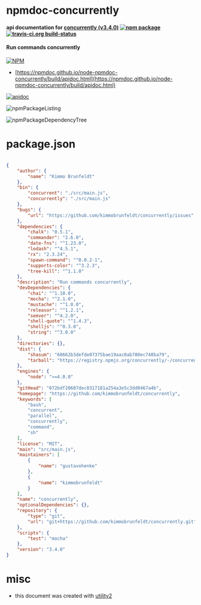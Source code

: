 # npmdoc-concurrently

#### api documentation for  [concurrently (v3.4.0)](https://github.com/kimmobrunfeldt/concurrently)  [![npm package](https://img.shields.io/npm/v/npmdoc-concurrently.svg?style=flat-square)](https://www.npmjs.org/package/npmdoc-concurrently) [![travis-ci.org build-status](https://api.travis-ci.org/npmdoc/node-npmdoc-concurrently.svg)](https://travis-ci.org/npmdoc/node-npmdoc-concurrently)

#### Run commands concurrently

[![NPM](https://nodei.co/npm/concurrently.png?downloads=true&downloadRank=true&stars=true)](https://www.npmjs.com/package/concurrently)

- [https://npmdoc.github.io/node-npmdoc-concurrently/build/apidoc.html](https://npmdoc.github.io/node-npmdoc-concurrently/build/apidoc.html)

[![apidoc](https://npmdoc.github.io/node-npmdoc-concurrently/build/screenCapture.buildCi.browser.%252Ftmp%252Fbuild%252Fapidoc.html.png)](https://npmdoc.github.io/node-npmdoc-concurrently/build/apidoc.html)

![npmPackageListing](https://npmdoc.github.io/node-npmdoc-concurrently/build/screenCapture.npmPackageListing.svg)

![npmPackageDependencyTree](https://npmdoc.github.io/node-npmdoc-concurrently/build/screenCapture.npmPackageDependencyTree.svg)



# package.json

```json

{
    "author": {
        "name": "Kimmo Brunfeldt"
    },
    "bin": {
        "concurrent": "./src/main.js",
        "concurrently": "./src/main.js"
    },
    "bugs": {
        "url": "https://github.com/kimmobrunfeldt/concurrently/issues"
    },
    "dependencies": {
        "chalk": "0.5.1",
        "commander": "2.6.0",
        "date-fns": "^1.23.0",
        "lodash": "^4.5.1",
        "rx": "2.3.24",
        "spawn-command": "^0.0.2-1",
        "supports-color": "^3.2.3",
        "tree-kill": "^1.1.0"
    },
    "description": "Run commands concurrently",
    "devDependencies": {
        "chai": "^1.10.0",
        "mocha": "^2.1.0",
        "mustache": "^1.0.0",
        "releasor": "^1.2.1",
        "semver": "^4.2.0",
        "shell-quote": "^1.4.3",
        "shelljs": "^0.3.0",
        "string": "^3.0.0"
    },
    "directories": {},
    "dist": {
        "shasum": "60662b3defde07375bae19aac0ab780ec748ba79",
        "tarball": "https://registry.npmjs.org/concurrently/-/concurrently-3.4.0.tgz"
    },
    "engines": {
        "node": ">=4.0.0"
    },
    "gitHead": "072bdf20687dec8317181a254a3e5c3dd0467a4b",
    "homepage": "https://github.com/kimmobrunfeldt/concurrently",
    "keywords": [
        "bash",
        "concurrent",
        "parallel",
        "concurrently",
        "command",
        "sh"
    ],
    "license": "MIT",
    "main": "src/main.js",
    "maintainers": [
        {
            "name": "gustavohenke"
        },
        {
            "name": "kimmobrunfeldt"
        }
    ],
    "name": "concurrently",
    "optionalDependencies": {},
    "repository": {
        "type": "git",
        "url": "git+https://github.com/kimmobrunfeldt/concurrently.git"
    },
    "scripts": {
        "test": "mocha"
    },
    "version": "3.4.0"
}
```



# misc
- this document was created with [utility2](https://github.com/kaizhu256/node-utility2)
